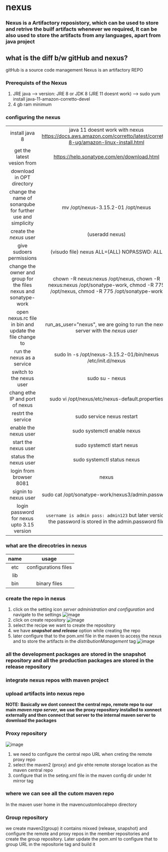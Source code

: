 # nexus

### Nexus is a Artifactory reposistory, which can be used to store and retrive the builf artifacts whenever we required, It can be also used to store the artifacts from any languages, apart from java project

## what is the diff b/w gitHub and nexus?
gitHub is a source code management
Nexus is an artifactory REPO

### Prerequists of the Nexus
1. JRE java --> version: JRE 8 or JDK 8 (JRE 11 doesnt work) --> sudo yum install java-11-amazon-corretto-devel
2.  4 gb ram minimum

### configuring the nexus
|||
|:---:|:---:|
install java 8 | java 11 doesnt work with nexus https://docs.aws.amazon.com/corretto/latest/corretto-8-ug/amazon-linux-install.html
get the latest vesion from | https://help.sonatype.com/en/download.html
download in OPT directory |
change the name of sonarqube for further use and simplicity | mv /opt/nexus-3.15.2-01 /opt/nexus
create the *nexus* user |(useradd nexus)
give sudoers permissions | (visudo file) nexus ALL=(ALL) NOPASSWD: ALL
change the owner and group for the files nexus and sonatype-work | chown -R nexus:nexus /opt/nexus, chown -R nexus:nexus /opt/sonatype-work, chmod -R 775 /opt/nexus, chmod -R 775 /opt/sonatype-work
open nexus.rc file in bin and update the file change to | run_as_user="nexus", we are going to run the nexus server with the *nexus user*
run the nexus as a service | sudo ln -s /opt/nexus-3.15.2-01/bin/nexus /etc/init.d/nexus
switch to the nexus user | sudo su - nexus
chang ethe IP and port of nexus | sudo vi /opt/nexus/etc/nexus-default.properties
restrt the service | sudo service nexus restart
enable the nexus user | sudo systemctl enable nexus
start the nexus user | sudo systemctl start nexus
status the nexus user | sudo systemctl status nexus
 login from browser 8081 | nexus
signin to nexus user | sudo cat /opt/sonatype-work/nexus3/admin.password
login password for nexus upto 3.15 version | `username is admin pass: admin123` but later version the password is stored in the admin.password file

### what are the direcotries in nexus
|name|usage|
|:---:|:---:|
etc | configurations files
lib |
bin | binary files

### create the repo in nexus
1. click on the setting icon *server administration and configuration* and navigate to the settings ![image](https://github.com/bhargavsp/nexus/assets/45779321/47589a8f-b07a-4b28-914f-c60dcdadc2a5)
2. click on create repository ![image](https://github.com/bhargavsp/nexus/assets/45779321/f2d36c7b-d5a3-4d65-8b4e-a7fbb48049f3)
3. select the recipe we want to create the repository
4. we have ***snapshot and release*** option while creating the repo
5. later configure that to the pom.xml file in the maven to access the nexus and to store the artifacts in the *distributionManagement* tag ![image](https://github.com/bhargavsp/nexus/assets/45779321/604bd03c-fb6b-4386-be90-de34611bdc7d)


### all the development packages are stored in the snapshot repository and all the production packages are stored in the release repository

### integrate nexus repos with maven project

### upload artifacts into nexus repo

**NOTE:**
**Basically we dont connect the central repo, remote repo to our main *maven repo server*, we use the proxy repository installed to xonnect externally and then connect that server to the internal maven server to download the packages**

### Proxy repository 
![image](https://github.com/bhargavsp/nexus/assets/45779321/13bda18a-5b95-4dfe-948b-911fad892dee)
1. we need to configure the central repo URL when creting the remote proxy repo
2. select the maven2 (proxy) and giv ehte remote storage location as the maven central repo
3. configure that in the seting.xml file in the maven config dir under ht mirror tag

### where we can see all the cutom maven repo
In the maven user home in the mavencustomlocalrepo directory 

### Group repository
we create maven2(group) it contains mixxed (release, snapshot) and configure the remote and proxy repos in the member repositories and create the group repository. Later update the pom.xml to configure that to group URL in the repositorie tag and build it
